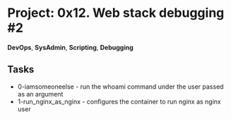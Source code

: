 
# Project: 0x12. Web stack debugging #2
**DevOps**, **SysAdmin**, **Scripting**, **Debugging**
## Tasks
- 0-iamsomeoneelse - run the whoami command under the user passed as an argument
- 1-run_nginx_as_nginx - configures the container to run nginx as nginx user


